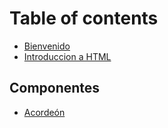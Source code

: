 # Table of contents

* [Bienvenido](README.md)
* [Introduccion a HTML](introduccion-a-html.md)

## Componentes

* [Acordeón](componentes/acordeon.md)
